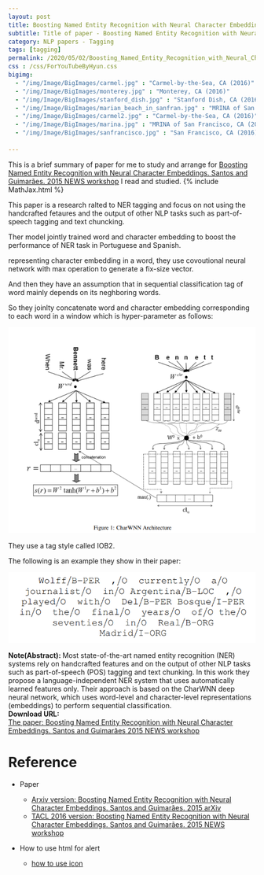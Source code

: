 ```yaml
---
layout: post
title: Boosting Named Entity Recognition with Neural Character Embeddings
subtitle: Title of paper - Boosting Named Entity Recognition with Neural Character Embeddings
category: NLP papers - Tagging
tags: [tagging]
permalink: /2020/05/02/Boosting_Named_Entity_Recognition_with_Neural_Character_Embeddings/
css : /css/ForYouTubeByHyun.css
bigimg: 
  - "/img/Image/BigImages/carmel.jpg" : "Carmel-by-the-Sea, CA (2016)"
  - "/img/Image/BigImages/monterey.jpg" : "Monterey, CA (2016)"
  - "/img/Image/BigImages/stanford_dish.jpg" : "Stanford Dish, CA (2016)"
  - "/img/Image/BigImages/marian_beach_in_sanfran.jpg" : "MRINA of San Francisco, CA (2016)"
  - "/img/Image/BigImages/carmel2.jpg" : "Carmel-by-the-Sea, CA (2016)"
  - "/img/Image/BigImages/marina.jpg" : "MRINA of San Francisco, CA (2016)"
  - "/img/Image/BigImages/sanfrancisco.jpg" : "San Francisco, CA (2016)"
  
---
```


This is a brief summary of paper for me to study and arrange for [Boosting Named Entity Recognition with Neural Character Embeddings. Santos and Guimarães. 2015 NEWS workshop](https://www.aclweb.org/anthology/W15-3904/) I read and studied. 
{% include MathJax.html %}

This paper is a research ralted to NER tagging and focus on not using the handcrafted fetaures and the output of other NLP tasks such as part-of-speech tagging and text chuncking.

Ther model jointly trained word and character embedding to boost the performance of NER task in Portuguese and Spanish.

representing character embedding in a word, they use covoutional neural network with max operation to generate a fix-size vector. 

And then they have an assumption that in sequential classification tag of word mainly depends on its neghboring words. 

So they joinlty concatenate word and character embedding corresponding to each word in a window which is hyper-parameter as follows:

![Santos and Guimarães. 2015](/img/Image/NaturalLanguageProcessing/NLPLabs/Paper_Investigation/Tagging/2020-05-02-Boosting_Named_Entity_Recognition_with_Neural_Character_Embeddings/CharWNN.PNG)

They use a tag style called IOB2.

The following is an example they show in their paper:

![Santos and Guimarães. 2015](/img/Image/NaturalLanguageProcessing/NLPLabs/Paper_Investigation/Tagging/2020-05-02-Boosting_Named_Entity_Recognition_with_Neural_Character_Embeddings/IOB2.PNG)



<div class="alert alert-info" role="alert"><i class="fa fa-info-circle"></i> <b>Note(Abstract): </b>
Most state-of-the-art named entity recognition (NER) systems rely on handcrafted features and on the output of other NLP tasks such as part-of-speech (POS) tagging and text chunking. In this work they propose a language-independent NER system that uses automatically learned features only. Their approach is based on the CharWNN deep neural network, which uses word-level and character-level representations (embeddings) to perform sequential classification. 
</div>
    
<div class="alert alert-success" role="alert"><i class="fa fa-paperclip fa-lg"></i> <b>Download URL: </b><br>
  <a href="https://www.aclweb.org/anthology/W15-3904/">The paper: Boosting Named Entity Recognition with Neural Character Embeddings. Santos and Guimarães 2015 NEWS workshop</a>
</div>

# Reference 

- Paper 
  - [Arxiv version: Boosting Named Entity Recognition with Neural Character Embeddings. Santos and Guimarães. 2015 arXiv](https://arxiv.org/abs/1505.05008)
  - [TACL 2016 version: Boosting Named Entity Recognition with Neural Character Embeddings. Santos and Guimarães. 2015 NEWS workshop](https://www.aclweb.org/anthology/W15-3904/)
  
- How to use html for alert
  - [how to use icon](http://idratherbewriting.com/documentation-theme-jekyll/mydoc_icons.html)
    




























